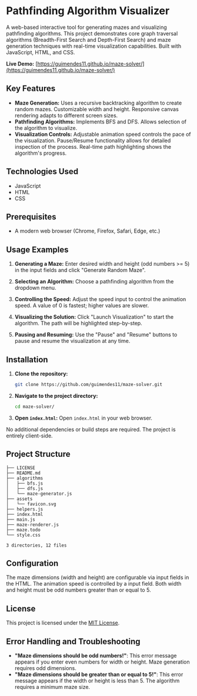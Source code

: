 # Pathfinding Algorithm Visualizer

A web-based interactive tool for generating mazes and visualizing pathfinding algorithms. This project demonstrates core graph traversal algorithms (Breadth-First Search and Depth-First Search) and maze generation techniques with real-time visualization capabilities.  Built with JavaScript, HTML, and CSS.

**Live Demo:** [https://guimendes11.github.io/maze-solver/](https://guimendes11.github.io/maze-solver/)


## Key Features

* **Maze Generation:** Uses a recursive backtracking algorithm to create random mazes.  Customizable width and height. Responsive canvas rendering adapts to different screen sizes.
* **Pathfinding Algorithms:**  Implements BFS and DFS. Allows selection of the algorithm to visualize.
* **Visualization Controls:**  Adjustable animation speed controls the pace of the visualization. Pause/Resume functionality allows for detailed inspection of the process. Real-time path highlighting shows the algorithm's progress.


## Technologies Used

* JavaScript
* HTML
* CSS


## Prerequisites

* A modern web browser (Chrome, Firefox, Safari, Edge, etc.)


## Usage Examples

1. **Generating a Maze:** Enter desired width and height (odd numbers >= 5) in the input fields and click "Generate Random Maze".

2. **Selecting an Algorithm:** Choose a pathfinding algorithm from the dropdown menu.

3. **Controlling the Speed:** Adjust the speed input to control the animation speed. A value of 0 is fastest; higher values are slower.

4. **Visualizing the Solution:** Click "Launch Visualization" to start the algorithm. The path will be highlighted step-by-step.

5. **Pausing and Resuming:** Use the "Pause" and "Resume" buttons to pause and resume the visualization at any time.


## Installation

1. **Clone the repository:**

   ```bash
   git clone https://github.com/guimendes11/maze-solver.git
   ```

2. **Navigate to the project directory:**

   ```bash
   cd maze-solver/
   ```

3. **Open `index.html`:** Open `index.html` in your web browser.

No additional dependencies or build steps are required.  The project is entirely client-side.


## Project Structure

```
├── LICENSE
├── README.md
├── algorithms
│   ├── bfs.js
│   ├── dfs.js
│   └── maze-generator.js
├── assets
│   └── favicon.svg
├── helpers.js
├── index.html
├── main.js
├── maze-renderer.js
├── maze.todo
└── style.css

3 directories, 12 files
```


## Configuration

The maze dimensions (width and height) are configurable via input fields in the HTML.  The animation speed is controlled by a input field.  Both width and height must be odd numbers greater than or equal to 5.


## License

This project is licensed under the [MIT License](./LICENSE).


## Error Handling and Troubleshooting

* **"Maze dimensions should be odd numbers!"**: This error message appears if you enter even numbers for width or height. Maze generation requires odd dimensions.
* **"Maze dimensions should be greater than or equal to 5!"**: This error message appears if the width or height is less than 5.  The algorithm requires a minimum maze size.
